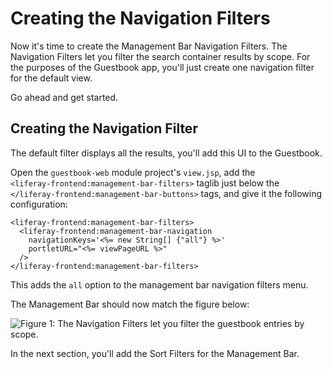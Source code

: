 # Creating the Navigation Filters [](id=creating-the-navigation-filters)

Now it's time to create the Management Bar
Navigation Filters. The Navigation Filters let you filter the search container
results by scope. For the purposes of the Guestbook app, you'll just create one 
navigation filter for the default view. 

Go ahead and get started.

## Creating the Navigation Filter [](id=creating-the-navigation-filter)

The default filter displays all the results, you'll add this UI to the Guestbook.

Open the `guestbook-web` module project's `view.jsp`, add the  
`<liferay-frontend:management-bar-filters>` taglib just below the 
`</liferay-frontend:management-bar-buttons>` tags, and give it the following 
configuration:

    <liferay-frontend:management-bar-filters>
      <liferay-frontend:management-bar-navigation
        navigationKeys='<%= new String[] {"all"} %>'
        portletURL="<%= viewPageURL %>"
      />
    </liferay-frontend:management-bar-filters>

This adds the `all` option to the management bar navigation filters menu.
    
The Management Bar should now match the figure below:

![Figure 1: The Navigation Filters let you filter the guestbook entries by scope.](../../../../../images/navigation-filters-added.png)

In the next section, you'll add the Sort Filters for the Management Bar.
